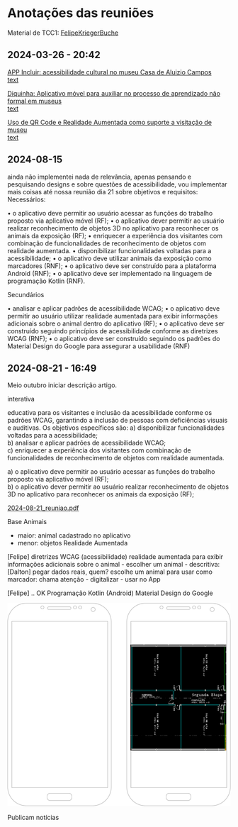 # Anotações das reuniões  

Material de TCC1: [FelipeKriegerBuche](FelipeKriegerBuche)  

## 2024-03-26 - 20:42

[APP Incluir: acessibilidade cultural no museu Casa de Aluizio Campos](https://repositorio.ufpb.br/jspui/handle/123456789/26046?locale=pt_BR)  
[text](_Correlatos/VanessaVeraDoNascimento_Dissert.pdf)  

[Diquinha: Aplicativo móvel para auxiliar no processo de aprendizado não formal em museus](https://sol.sbc.org.br/index.php/cbie_estendido/article/view/13032)  
[text](<_Correlatos/Vista do Diquinha_ Aplicativo móvel para auxiliar no processo de aprendizado não formal em museus.pdf>)  

[Uso de QR Code e Realidade Aumentada como suporte a visitação de museu](https://seer.ufrgs.br/renote/article/view/36132)  
[text](<_Correlatos/Vista do Uso de QR Code e Realidade Aumentada como suporte a visitação de museu.pdf>)  

## 2024-08-15

ainda não implementei nada de relevância, apenas pensando e pesquisando designs e sobre questões de acessibilidade, vou implementar mais coisas até nossa reunião dia 21
sobre objetivos e requisitos:
Necessários:

•⁠  ⁠o aplicativo deve permitir ao usuário acessar as funções do trabalho proposto via aplicativo móvel (RF);
•⁠  ⁠o aplicativo dever permitir ao usuário realizar reconhecimento de objetos 3D no aplicativo para
reconhecer os animais da exposição (RF);
•⁠  ⁠enriquecer a experiência dos visitantes com combinação de funcionalidades de reconhecimento de objetos com realidade aumentada.
•⁠  ⁠disponibilizar funcionalidades voltadas para a acessibilidade;
•⁠  ⁠o aplicativo deve utilizar animais da exposição como marcadores (RNF);
•⁠  ⁠o aplicativo deve ser construído para a plataforma Android (RNF);
•⁠  ⁠o aplicativo deve ser implementado na linguagem de programação Kotlin (RNF).

Secundários

•⁠  ⁠analisar e aplicar padrões de acessibilidade WCAG;
•⁠  ⁠o aplicativo deve permitir ao usuário utilizar realidade aumentada para exibir informações adicionais sobre o animal dentro do aplicativo (RF);
•⁠  ⁠o aplicativo deve ser construído seguindo princípios de acessibilidade conforme as diretrizes WCAG (RNF);
•⁠  ⁠o aplicativo deve ser construído seguindo os padrões do Material Design do Google para assegurar a usabilidade (RNF)

## 2024-08-21 - 16:49

Meio outubro iniciar descrição artigo.  


interativa

educativa para os visitantes e inclusão da acessibilidade conforme os padrões WCAG, garantindo a inclusão de pessoas com deficiências visuais e auditivas.
Os objetivos específicos são:
a) disponibilizar funcionalidades voltadas para a acessibilidade;  
b) analisar e aplicar padrões de acessibilidade WCAG;  
c) enriquecer a experiência dos visitantes com combinação de funcionalidades de reconhecimento de objetos com realidade aumentada.  

a) o aplicativo deve permitir ao usuário acessar as funções do trabalho proposto via aplicativo móvel (RF);  
b) o aplicativo dever permitir ao usuário realizar reconhecimento de objetos 3D no aplicativo para reconhecer os animais da exposição (RF);  

[2024-08-21_reuniao.pdf](2024-08-21_reuniao.pdf)  

Base Animais
  
- maior: animal cadastrado no aplicativo
- menor: objetos Realidade Aumentada

\[Felipe]
  diretrizes WCAG (acessibilidade)
  realidade aumentada para exibir informações adicionais sobre o animal
    - escolher um animal
      - descritiva: \[Dalton] pegar dados reais, quem?
          escolhe um animal para usar como marcador: chama atenção
    - digitalizar
    - usar no App

\[Felipe] .. OK
  Programação Kotlin (Android)
  Material Design do Google

![Telas](Telas.drawio.svg)  

Publicam notícias
